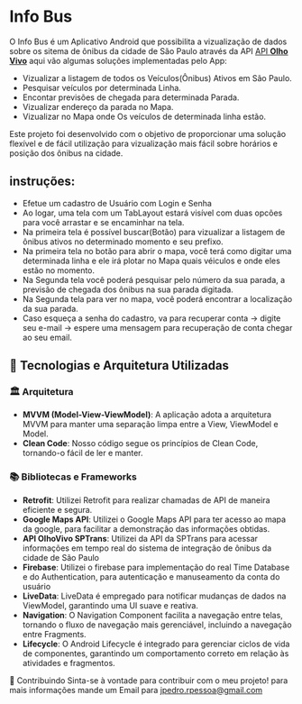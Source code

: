 # Info Bus

O Info Bus é um Aplicativo Android que possibilita a vizualização de dados sobre os sitema de ônibus da cidade de São Paulo através da API [API **Olho Vivo**](api.md)
aqui vão algumas soluções implementadas pelo App:

* Vizualizar a listagem de todos os Veículos(Ônibus) Ativos em São Paulo.
* Pesquisar veículos por determinada Linha.
* Encontar previsões de chegada para determinada Parada.
* Vizualizar endereço da parada no Mapa.
* Vizualizar no Mapa onde Os veículos de determinada linha estão.

Este projeto foi desenvolvido com o objetivo de proporcionar uma solução flexível e de fácil utilização para vizualização mais fácil sobre horários e posição dos ônibus na cidade.

## instruções:

* Efetue um cadastro de Usuário com Login e Senha
* Ao logar, uma tela com um TabLayout estará visível com duas opcões para você arrastar e se encaminhar na tela.
* Na primeira tela é possível buscar(Botão) para vizualizar a listagem de ônibus ativos no determinado momento e seu prefixo. 
* Na primeira tela no botão para abrir o mapa, você terá como digitar uma determinada linha e ele irá plotar no Mapa quais véiculos e onde eles estão no momento.
* Na Segunda tela você poderá pesquisar pelo número da sua parada, a previsão de chegada dos ônibus na sua parada digitada.
* Na Segunda tela para ver no mapa, você poderá encontrar a localização da sua parada.
* Caso esqueça a senha do cadastro, va para recuperar conta -> digite seu e-mail -> espere uma mensagem para recuperação de conta chegar ao seu email.

## 🚀 Tecnologias e Arquitetura Utilizadas

### 🏛️ Arquitetura
- **MVVM (Model-View-ViewModel)**: A aplicação adota a arquitetura MVVM para manter uma separação limpa entre a View, ViewModel e Model.
- **Clean Code**: Nosso código segue os princípios de Clean Code, tornando-o fácil de ler e manter.

### 📚 Bibliotecas e Frameworks
- **Retrofit**: Utilizei Retrofit para realizar chamadas de API de maneira eficiente e segura.
- **Google Maps API**: Utilizei o Google Maps API para ter acesso ao mapa da google, para facilitar a demonstração das informações obtidas.
- **API OlhoVivo SPTrans**: Utilizei da API da SPTrans para acessar informações em tempo real do sistema de integração de ônibus da cidade de São Paulo
- **Firebase**: Utilizei o firebase para implementação do real Time Database e do Authentication, para autenticação e manuseamento da conta do usuário 
- **LiveData**: LiveData é empregado para notificar mudanças de dados na ViewModel, garantindo uma UI suave e reativa.
- **Navigation**: O Navigation Component facilita a navegação entre telas, tornando o fluxo de navegação mais gerenciável, incluindo a navegação entre Fragments.
- **Lifecycle**: O Android Lifecycle é integrado para gerenciar ciclos de vida de componentes, garantindo um comportamento correto em relação às atividades e fragmentos.

🤝 Contribuindo
Sinta-se à vontade para contribuir com o meu projeto! para mais informações mande um Email para jpedro.rpessoa@gmail.com 
